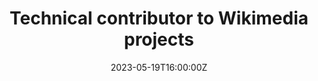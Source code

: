 ---
title: "Technical contributor to Wikimedia projects"

event: Wikimedia Hackathon 2023
event_url: ''

location: Greece

summary: "Scholarship, Wikimedia Foundation for supporting technical contributor to Wikimedia projects, and allow them to attend the Wikimedia Hackathon 19–21 May, Greece"
abstract: ""

# Talk start and end times.
#   End time can optionally be hidden by prefixing the line with `#`.
date: "2023-05-19T16:00:00Z"
date_end: "2023-05-21T17:00:00Z"
all_day: true

# Schedule page publish date (NOT talk date).
publishDate: "2023-05-19T16:00:00Z"

authors: ["admin"]
tags: ["Scholarship", "Hackathon", "Quechua"]

# Is this a featured talk? (true/false)
featured: false

image:
  caption: "Photo by [@ElwinHuaman](https://twitter.com/ElwinHuaman)"
  focal_point: Right

links:
- icon: twitter
  icon_pack: fab
  name: Follow
  url: https://twitter.com/ElwinHuaman
url_code: ""
url_pdf: ""
url_slides: ""
url_video: ""

# Markdown Slides (optional).
#   Associate this talk with Markdown slides.
#   Simply enter your slide deck's filename without extension.
#   E.g. `slides = "example-slides"` references `content/slides/example-slides.md`.
#   Otherwise, set `slides = ""`.
slides: ""

# Projects (optional).
#   Associate this post with one or more of your projects.
#   Simply enter your project's folder or file name without extension.
#   E.g. `projects = ["internal-project"]` references `content/project/deep-learning/index.md`.
#   Otherwise, set `projects = []`.
projects:
- QUIPU
---